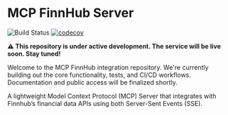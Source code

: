 # MCP FinnHub Server

![Build Status](https://github.com/SalZaki/mcp-finnhub/actions/workflows/dotnet.yml/badge.svg)
[![codecov](https://app.codecov.io/gh/SalZaki/mcp-finnhub/branch/main/graph/badge.svg)](https://app.codecov.io/gh/SalZaki/mcp-finnhub)

**⚠️ This repository is under active development. The service will be live soon. Stay tuned!**

Welcome to the MCP FinnHub integration repository. We're currently building out the core functionality, tests, and CI/CD workflows. Documentation and public access will be finalized shortly.

A lightweight Model Context Protocol (MCP) Server that integrates with Finnhub’s financial data APIs using both Server-Sent Events (SSE).